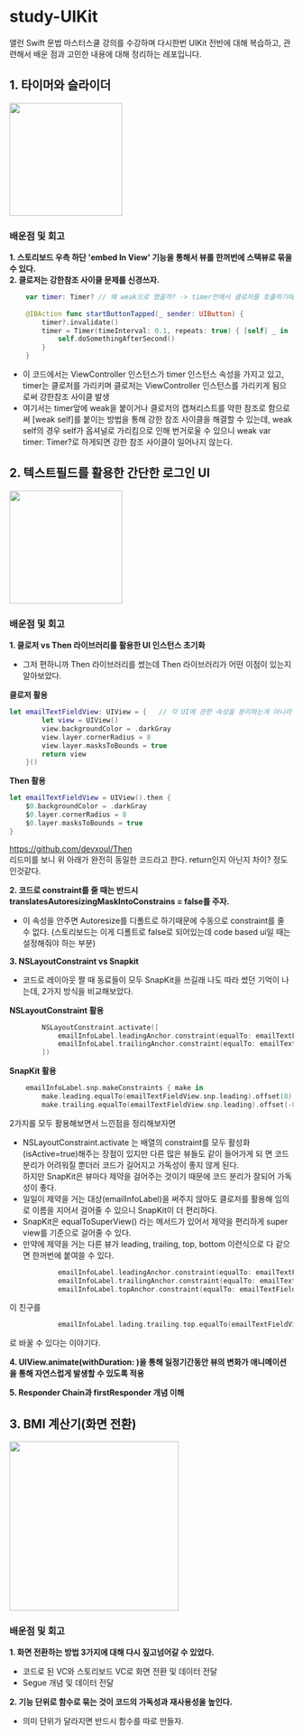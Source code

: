 # study-UIKit

앨런 Swift 문법 마스터스쿨 강의를 수강하며 다시한번 UIKit 전반에 대해 복습하고, 관련해서 배운 점과 고민한 내용에 대해 정리하는 레포입니다.

## 1. 타이머와 슬라이더

<img src="https://github.com/yurrrri/study-UIKit/assets/37764504/ca9a70fc-b47f-454a-8a1c-2439fd8753e7" width="200"/>

### 배운점 및 회고

**1. 스토리보드 우측 하단 'embed In View' 기능을 통해서 뷰를 한꺼번에 스택뷰로 묶을 수 있다.** <br/>
**2. 클로저는 강한참조 사이클 문제를 신경쓰자.**

```swift
    var timer: Timer? // 왜 weak으로 했을까? -> timer안에서 클로저를 호출하기때문에 강한 참조 사이클이 발생할 수 있음
    
    @IBAction func startButtonTapped(_ sender: UIButton) {
        timer?.invalidate()
        timer = Timer(timeInterval: 0.1, repeats: true) { [self] _ in
            self.doSomethingAfterSecond()
        }
    }
```
   
- 이 코드에서는 ViewController 인스턴스가 timer 인스턴스 속성을 가지고 있고, timer는 클로저를 가리키며 클로저는 ViewController 인스턴스를 가리키게 됨으로써 강한참조 사이클 발생
- 여기서는 timer앞에 weak을 붙이거나 클로저의 캡쳐리스트를 약한 참조로 함으로써 [weak self]를 붙이는 방법을 통해 강한 참조 사이클을 해결할 수 있는데, weak self의 경우 self가 옵셔널로 가리킴으로 인해 번거로울 수 있으니 weak var timer: Timer?로 하게되면 강한 참조 사이클이 일어나지 않는다.

## 2. 텍스트필드를 활용한 간단한 로그인 UI

<img src="https://github.com/yurrrri/study-UIKit/assets/37764504/9bc8d52f-221b-407b-81c2-9b3e43023fcf " width="200"/>

### 배운점 및 회고 
**1. 클로저 vs Then 라이브러리를 활용한 UI 인스턴스 초기화**
- 그저 편하니까 Then 라이브러리를 썼는데 Then 라이브러리가 어떤 이점이 있는지 알아보았다.

**클로저 활용**
```swift
let emailTextFieldView: UIView = {   // 각 UI에 관한 속성을 분리하는게 아니라 같이 쓸 수 있어서 깔끔함
        let view = UIView()
        view.backgroundColor = .darkGray
        view.layer.cornerRadius = 8
        view.layer.masksToBounds = true
        return view
    }()
```

**Then 활용**
```swift
let emailTextFieldView = UIView().then {
    $0.backgroundColor = .darkGray
    $0.layer.cornerRadius = 8
    $0.layer.masksToBounds = true
}
```

https://github.com/devxoul/Then <br/>
리드미를 보니 위 아래가 완전히 동일한 코드라고 한다. return인지 아닌지 차이? 정도 인것같다.

**2. 코드로 constraint를 줄 때는 반드시 translatesAutoresizingMaskIntoConstrains = false를 주자.**
- 이 속성을 안주면 Autoresize를 디폴트로 하기때문에 수동으로 constraint를 줄 수 없다. (스토리보드는 이게 디폴트로 false로 되어있는데 code based ui일 때는 설정해줘야 하는 부분)

**3. NSLayoutConstraint vs Snapkit**
- 코드로 레이아웃 짤 때 동료들이 모두 SnapKit을 쓰길래 나도 따라 썼던 기억이 나는데, 2가지 방식을 비교해보았다.

**NSLayoutConstraint 활용**
```swift
        NSLayoutConstraint.activate([
            emailInfoLabel.leadingAnchor.constraint(equalTo: emailTextFieldView.leadingAnchor, constant: 8),
            emailInfoLabel.trailingAnchor.constraint(equalTo: emailTextFieldView.trailingAnchor, constant: -8)
        ])
```

**SnapKit 활용**
```swift
    emailInfoLabel.snp.makeConstraints { make in
        make.leading.equalTo(emailTextFieldView.snp.leading).offset(8)
        make.trailing.equalTo(emailTextFieldView.snp.leading).offset(-8)
```

2가지를 모두 활용해보면서 느낀점을 정리해보자면
- NSLayoutConstraint.activate 는 배열의 constraint를 모두 활성화(isActive=true)해주는 장점이 있지만 다른 많은 뷰들도 같이 들어가게 되 면 코드 분리가 어려워질 뿐더러 코드가 길어지고 가독성이 좋지 않게 된다. <br/>
하지만 SnapKit은 뷰마다 제약을 걸어주는 것이기 때문에 코드 분리가 잘되어 가독성이 좋다.
- 일일이 제약을 거는 대상(emailInfoLabel)을 써주지 않아도 클로저를 활용해 임의로 이름을 지어서 걸어줄 수 있으니 SnapKit이 더 편리하다.
- SnapKit은 equalToSuperView() 라는 메서드가 있어서 제약을 편리하게 super view를 기준으로 걸어줄 수 있다.
- 만약에 제약을 거는 다른 뷰가 leading, trailing, top, bottom 이런식으로 다 같으면 한꺼번에 붙여쓸 수 있다.

```swift
            emailInfoLabel.leadingAnchor.constraint(equalTo: emailTextFieldView.leadingAnchor),
            emailInfoLabel.trailingAnchor.constraint(equalTo: emailTextFieldView.trailingAnchor),
            emailInfoLabel.topAnchor.constraint(equalTo: emailTextFieldView.topAnchor) 
```

이 친구를

```swift
            emailInfoLabel.lading.trailing.top.equalTo(emailTextFieldView)
```

로 바꿀 수 있다는 이야기다. <br/>

**4. UIView.animate(withDuration: )을 통해 일정기간동안 뷰의 변화가 애니메이션을 통해 자연스럽게 발생할 수 있도록 적용**

**5. Responder Chain과 firstResponder 개념 이해**

## 3. BMI 계산기(화면 전환) 

<img src="https://github.com/yurrrri/study-UIKit/assets/37764504/efe8a3ce-f6a5-4d39-b40b-e5a6e5e386d5" width="300"/>

### 배운점 및 회고

**1. 화면 전환하는 방법 3가지에 대해 다시 짚고넘어갈 수 있었다.**
- 코드로 된 VC와 스토리보드 VC로 화면 전환 및 데이터 전달
- Segue 개념 및 데이터 전달

**2. 기능 단위로 함수로 묶는 것이 코드의 가독성과 재사용성을 높인다.**
- 의미 단위가 달라지면 반드시 함수를 따로 만들자.
